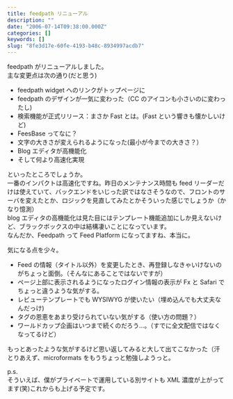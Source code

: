 ```yaml
---
title: feedpath リニューアル
description: ""
date: "2006-07-14T09:38:00.000Z"
categories: []
keywords: []
slug: "8fe3d17e-60fe-4193-b48c-8934997acdb7"
---
```


feedpath がリニューアルしました。  
主な変更点は次の通り(だと思う)

- feedpath widget へのリンクがトップページに
- feedpath のデザインが一気に変わった（CC のアイコンも小さいのに変わったし)
- 検索機能が正式リリース：まさか Fast とは。(Fast という響きも懐かしいけど)
- FeesBase ってなに？
- 文字の大きさが変えられるようになった(最小が今までの大きさ？）
- Blog エディタが高機能化
- そして何より高速化実現

といったところでしょうか。  
一番のインパクトは高速化ですね。昨日のメンテナンス時間も feed リーダーだけは使えていて、バックエンドをいじった訳ではなさそうなので、フロントのサーバを変えたとか、ロジックを見直してみたとかそういった感じでしょうか（かなり憶測）  
blog エディタの高機能化は見た目にはテンプレート機能追加にしか見えないけど、ブラックボックスの中は結構凄いことになっています。  
なんだか、Feedpath って Feed Platform になってますね、本当に。

気になる点を少々。

- Feed の情報（タイトル以外）を変更したとき、再登録しなきゃいけないのがちょっと面倒。（そんなにあることではないですが）
- ページ上部に表示されるようになったログイン情報の表示が Fx と Safari でちょっと違うような気がする。
- レビューテンプレートでも WYSIWYG が使いたい（埋め込んでも大丈夫なんだっけ)
- タグの恩恵をあまり受けられていない気がする（使い方の問題？）
- ワールドカップ企画はいつまで続くのだろう…。（すでに全文配信ではなくなってるけど）

もっとあったような気がするけど思い返してみると大して出てこなかった（汗  
とりあえず、microformats をもうちょっと勉強しようっと。

p.s.  
そういえば、僕がプライベートで運用している別サイトも XML 濃度が上がってます(笑)これからも上げる予定です。
